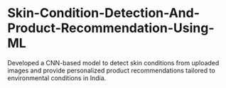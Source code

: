 # Skin-Condition-Detection-And-Product-Recommendation-Using-ML
Developed a CNN-based model to detect skin conditions from uploaded images and provide personalized product recommendations tailored to environmental conditions in India.
